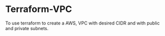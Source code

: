 # Terraform-VPC
To use terraform to create a AWS, VPC with desired CIDR and with public and private subnets.
